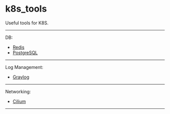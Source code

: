 # k8s_tools

Useful tools for K8S.

---
DB:

- [Redis](https://github.com/jrmanes/k8s_tools/tree/master/redis)
- [PostgreSQL](https://github.com/jrmanes/k8s_tools/tree/master/postgresql)

---

Log Management:
- [Graylog](https://github.com/jrmanes/k8s_tools/tree/master/graylog)

---

Networking:
- [Cilium](https://github.com/jrmanes/k8s_tools/tree/master/cilium)

---
